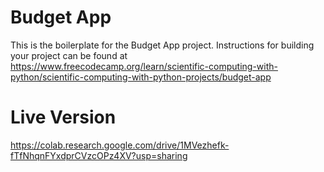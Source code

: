 # Budget App

This is the boilerplate for the Budget App project. Instructions for building your project can be found at https://www.freecodecamp.org/learn/scientific-computing-with-python/scientific-computing-with-python-projects/budget-app

# Live Version

https://colab.research.google.com/drive/1MVezhefk-fTfNhqnFYxdprCVzcOPz4XV?usp=sharing
